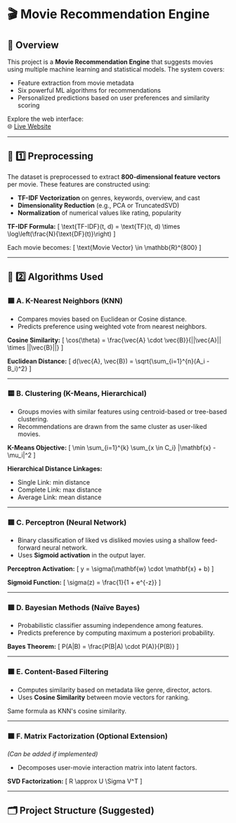 # 🎬 Movie Recommendation Engine

## 📌 Overview
This project is a **Movie Recommendation Engine** that suggests movies using multiple machine learning and statistical models. The system covers:
- Feature extraction from movie metadata
- Six powerful ML algorithms for recommendations
- Personalized predictions based on user preferences and similarity scoring

Explore the web interface:  
🌐 [Live Website](https://recommendation-engine-eight.vercel.app/)

---

## 🧹 1️⃣ Preprocessing

The dataset is preprocessed to extract **800-dimensional feature vectors** per movie. These features are constructed using:
- **TF-IDF Vectorization** on genres, keywords, overview, and cast
- **Dimensionality Reduction** (e.g., PCA or TruncatedSVD)
- **Normalization** of numerical values like rating, popularity

**TF-IDF Formula:**
\[
\text{TF-IDF}(t, d) = \text{TF}(t, d) \times \log\left(\frac{N}{\text{DF}(t)}\right)
\]

Each movie becomes:
\[
\text{Movie Vector} \in \mathbb{R}^{800}
\]

---

## 🧠 2️⃣ Algorithms Used

### 🟦 A. K-Nearest Neighbors (KNN)

- Compares movies based on Euclidean or Cosine distance.
- Predicts preference using weighted vote from nearest neighbors.

**Cosine Similarity:**
\[
\cos(\theta) = \frac{\vec{A} \cdot \vec{B}}{||\vec{A}|| \times ||\vec{B}||}
\]

**Euclidean Distance:**
\[
d(\vec{A}, \vec{B}) = \sqrt{\sum_{i=1}^{n}(A_i - B_i)^2}
\]

---

### 🟨 B. Clustering (K-Means, Hierarchical)

- Groups movies with similar features using centroid-based or tree-based clustering.
- Recommendations are drawn from the same cluster as user-liked movies.

**K-Means Objective:**
\[
\min \sum_{i=1}^{k} \sum_{x \in C_i} \|\mathbf{x} - \mu_i\|^2
\]

**Hierarchical Distance Linkages:**  
- Single Link: min distance  
- Complete Link: max distance  
- Average Link: mean distance

---

### 🟥 C. Perceptron (Neural Network)

- Binary classification of liked vs disliked movies using a shallow feed-forward neural network.
- Uses **Sigmoid activation** in the output layer.

**Perceptron Activation:**
\[
y = \sigma(\mathbf{w} \cdot \mathbf{x} + b)
\]

**Sigmoid Function:**
\[
\sigma(z) = \frac{1}{1 + e^{-z}}
\]

---

### 🟩 D. Bayesian Methods (Naïve Bayes)

- Probabilistic classifier assuming independence among features.
- Predicts preference by computing maximum a posteriori probability.

**Bayes Theorem:**
\[
P(A|B) = \frac{P(B|A) \cdot P(A)}{P(B)}
\]

---

### 🟫 E. Content-Based Filtering

- Computes similarity based on metadata like genre, director, actors.
- Uses **Cosine Similarity** between movie vectors for ranking.

Same formula as KNN's cosine similarity.

---

### 🟧 F. Matrix Factorization (Optional Extension)

*(Can be added if implemented)*  
- Decomposes user-movie interaction matrix into latent factors.

**SVD Factorization:**
\[
R \approx U \Sigma V^T
\]

---

## 🗂️ Project Structure (Suggested)
